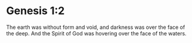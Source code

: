 # Genesis 1:2

The earth was without form and void, and darkness was over the face of the deep. And the Spirit of God was hovering over the face of the waters.
